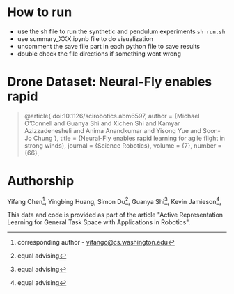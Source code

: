 # How to run
- use the sh file to run the synthetic and pendulum experiments `sh run.sh`
- use summary_XXX.ipynb file to do visualization
- uncomment the save file part in each python file to save results
- double check the file directions if something went wrong

# Drone Dataset: Neural-Fly enables rapid 

> @article{
doi:10.1126/scirobotics.abm6597,
author = {Michael O’Connell  and Guanya Shi  and Xichen Shi  and Kamyar Azizzadenesheli  and Anima Anandkumar  and Yisong Yue  and Soon-Jo Chung },
title = {Neural-Fly enables rapid learning for agile flight in strong winds},
journal = {Science Robotics},
volume = {7},
number = {66},



# Authorship

Yifang Chen[^corresponding],
Yingbing Huang,
Simon Du[^equal],
Guanya Shi[^equal],
Kevin Jamieson[^equal],


[^equal]: equal advising

[^corresponding]: corresponding author - yifangc@cs.washington.edu

This data and code is provided as part of the article "Active Representation Learning for General Task Space with Applications
  in Robotics".
